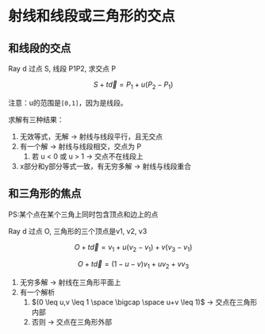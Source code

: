 # 射线和线段或三角形的交点


## 和线段的交点

Ray d 过点 S, 线段 P1P2, 求交点 P

$$S+t\vec{d}=P_{1} + u(P_{2}-P_{1})$$

注意：u的范围是`[0,1]`，因为是线段。

求解有三种结果：
1. 无效等式，无解 -> 射线与线段平行，且无交点
2. 有一个解 -> 射线与线段相交，交点为 P
   1. 若 u < 0 或 u > 1 -> 交点不在线段上
3. x部分和y部分等式一致，有无穷多解 -> 射线与线段重合


## 和三角形的焦点

PS:某个点在某个三角上同时包含顶点和边上的点

Ray d 过点 O, 三角形的三个顶点是v1, v2, v3

$$O + t\vec{d} = v_{1} + u(v_{2}-v_{1}) + v(v_{3}-v_{1})$$

$$O + t\vec{d} = (1-u-v)v_{1} + uv_{2} + vv_{3}$$

1. 无穷多解 -> 射线在三角形平面上
2. 有一个解析
   1. $(0 \leq u,v \leq 1 \space \bigcap \space u+v \leq 1)$ -> 交点在三角形内部
   2. 否则 -> 交点在三角形外部